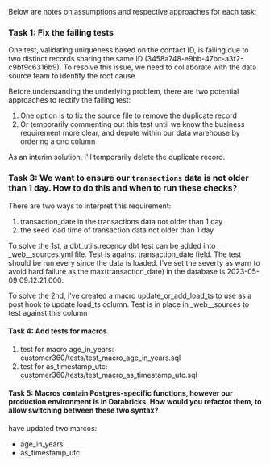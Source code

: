 Below are notes on assumptions and respective approaches for each task:

### Task 1: Fix the failing tests
 
One test, validating uniqueness based on the contact ID, is failing due to two distinct records sharing the same ID (3458a748-e9bb-47bc-a3f2-c9bf9c6316b9). To resolve this issue, we need to collaborate with the data source team to identify the root cause.

Before understanding the underlying problem, there are two potential approaches to rectify the failing test:
  1. One option is to fix the source file to remove the duplicate record
  2. Or temporarily commenting out this test until we know the business requirement more clear, and depute within our data warehouse by ordering a cnc column

As an interim solution, I'll temporarily delete the duplicate record.

### Task 3: We want to ensure our `transactions` data is not older than 1 day. How to do this and when to run these checks?

There are two ways to interpret this requirement:
1. transaction_date in the transactions data not older than 1 day
2. the seed load time of transaction data not older than 1 day 

To solve the 1st, a dbt_utils.recency dbt test can be added into _web__sources.yml file. Test is against transaction_date field. The test should be run every since the data is loaded.
I've set the severty as warn to avoid hard failure as the max(transaction_date) in the database is 2023-05-09 09:12:21.000.

To solve the 2nd, i've created a macro update_or_add_load_ts to use as a post hook to update load_ts column. Test is in place in _web__sources to test against this column


#### Task 4: Add tests for macros

1. test for macro age_in_years:
customer360/tests/test_macro_age_in_years.sql
2. test for as_timestamp_utc:
customer360/tests/test_macro_as_timestamp_utc.sql


#### Task 5:  Macros contain Postgres-specific functions, however our production environment is in Databricks. How would you refactor them, to allow switching between these two syntax?

have updated two marcos:
- age_in_years
- as_timestamp_utc



